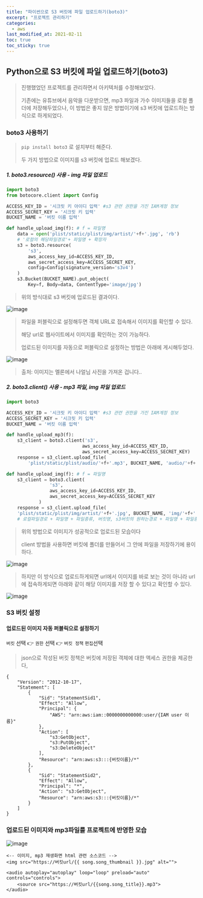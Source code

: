 ```yaml
---
title: "파이썬으로 S3 버킷에 파일 업로드하기(boto3)"
excerpt: "프로젝트 관리하기"
categories:
  - aws
last_modified_at: 2021-02-11
toc: true
toc_sticky: true
---
```


## Python으로 S3 버킷에 파일 업로드하기(boto3)

> 진행했었던 프로젝트를 관리하면서 아키텍처를 수정해보았다.
>
> 기존에는 유튜브에서 음악을 다운받으면, mp3 파일과 가수 이미지들을 로컬 폴더에 저장해두었으나, 이 방법은 좋지 않은 방법이기에 s3 버킷에 업로드하는 방식으로 하게되었다.

### boto3 사용하기

> `pip install boto3` 로 설치부터 해준다.
>
> 두 가지 방법으로 이미지를 s3 버킷에 업로드 해보겠다.

##### 1. boto3.resource() 사용 - img 파일 업로드

```python
import boto3
from botocore.client import Config

ACCESS_KEY_ID = '시크릿 키 아이디 입력' #s3 관련 권한을 가진 IAM계정 정보
ACCESS_SECRET_KEY = '시크릿 키 입력'
BUCKET_NAME = '버킷 이름 입력'

def handle_upload_img(f): # f = 파일명
    data = open('plist/static/plist/img/artist/'+f+'.jpg', 'rb')
    # '로컬의 해당파일경로'+ 파일명 + 확장자
    s3 = boto3.resource(
        's3',
        aws_access_key_id=ACCESS_KEY_ID,
        aws_secret_access_key=ACCESS_SECRET_KEY,
        config=Config(signature_version='s3v4')
    )
    s3.Bucket(BUCKET_NAME).put_object(
        Key=f, Body=data, ContentType='image/jpg')
```

> 위의 방식대로 s3 버킷에 업로드된 결과이다.

![image](https://user-images.githubusercontent.com/17541671/107557076-80c1ca00-6c1c-11eb-9b93-b55d802aa4a9.png)

> 파일을 퍼블릭으로 설정해두면 객체 URL로 접속해서 이미지를 확인할 수 있다.
>
> 해당 url로 웹사이트에서 이미지를 확인하는 것이 가능하다.
>
> 업로드된 이미지를 자동으로 퍼블릭으로 설정하는 방법은 아래에 게시해두었다.

![image](https://user-images.githubusercontent.com/17541671/107557478-047bb680-6c1d-11eb-8889-5fd460b353e9.png)

> 출처: 이미지는 멜론에서 나얼님 사진을 가져온 겁니다..



##### 2. boto3.client() 사용 - mp3 파일, img 파일 업로드

```python
import boto3

ACCESS_KEY_ID = '시크릿 키 아이디 입력' #s3 관련 권한을 가진 IAM계정 정보
ACCESS_SECRET_KEY = '시크릿 키 입력'
BUCKET_NAME = '버킷 이름 입력'

def handle_upload_mp3(f):
    s3_client = boto3.client('s3',
                            aws_access_key_id=ACCESS_KEY_ID,
                            aws_secret_access_key=ACCESS_SECRET_KEY)
    response = s3_client.upload_file(
        'plist/static/plist/audio/'+f+'.mp3', BUCKET_NAME, 'audio/'+f+'.mp3')

def handle_upload_img(f): # f = 파일명
	s3_client = boto3.client(
        		's3',
                aws_access_key_id=ACCESS_KEY_ID,
                aws_secret_access_key=ACCESS_SECRET_KEY
    		)
	response = s3_client.upload_file(
    'plist/static/plist/img/artist/'+f+'.jpg', BUCKET_NAME, 'img/'+f+'.jpg')
    # 로컬파일경로 + 파일명 + 파일종류, 버킷명, s3버킷의 원하는경로 + 파일명 + 파일종류
```

> 위의 방법으로 이미지가 성공적으로 업로드된 모습이다
>
> client 방법을 사용하면 버킷에 폴더를 만들어서 그 안에 파일을 저장하기에 용이하다.

![image](https://user-images.githubusercontent.com/17541671/107556246-84088600-6c1b-11eb-9cc7-b3a24ef4d4a1.png)

> 하지만 이 방식으로 업로드하게되면 url에서 이미지를 바로 보는 것이 아니라 url에 접속하게되면 아래와 같이 해당 이미지를 저장 할 수 있다고 확인할 수 있다.

![image](https://user-images.githubusercontent.com/17541671/107557778-5f151280-6c1d-11eb-8574-cf7b8892e0e7.png)



### S3 버킷 설정

#### 업로드된 이미지 자동 퍼블릭으로 설정하기

`버킷` 선택 👉 `권한` 선택 👉 `버킷 정책` `편집`선택

> json으로 작성된 버킷 정책은 버킷에 저장된 객체에 대한 액세스 권한을 제공한다,

```
{
    "Version": "2012-10-17",
    "Statement": [
        {
            "Sid": "StatementSid1",
            "Effect": "Allow",
            "Principal": {
                "AWS": "arn:aws:iam::0000000000000:user/{IAM user 이름}"
            },
            "Action": [
                "s3:GetObject",
                "s3:PutObject",
                "s3:DeleteObject"
            ],
            "Resource": "arn:aws:s3:::{버킷이름}/*"
        },
        {
            "Sid": "StatementSid2",
            "Effect": "Allow",
            "Principal": "*",
            "Action": "s3:GetObject",
            "Resource": "arn:aws:s3:::{버킷이름}/*"
        }
    ]
}
```



### 업로드된 이미지와 mp3파일를 프로젝트에 반영한 모습

![image](https://user-images.githubusercontent.com/17541671/107558975-cb444600-6c1e-11eb-8e36-fc6b9a9793e2.png)

```
<-- 이미지, mp3 재생화면 html 관련 소스코드 -->
<img src="https://버킷url/{{ song.song_thumbnail }}.jpg" alt="">

<audio autoplay="autoplay" loop="loop" preload="auto" controls="controls">
	<source src="https://버킷url/{{song.song_title}}.mp3">
</audio>
```

